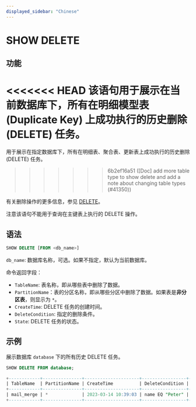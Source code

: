 ```yaml
---
displayed_sidebar: "Chinese"
---
```


# SHOW DELETE

## 功能

<<<<<<< HEAD
该语句用于展示在当前数据库下，所有在明细模型表 (Duplicate Key) 上成功执行的历史删除 (DELETE) 任务。
=======
用于展示在指定数据库下，所有在明细表、聚合表、更新表上成功执行的历史删除 (DELETE) 任务。
>>>>>>> 6b2ef16a51 ([Doc] add  more table type to show delete and add a note about changing table types (#41350))

有关删除操作的更多信息，参见 [DELETE](DELETE.md)。

注意该语句不能用于查询在主键表上执行的 DELETE 操作。

## 语法

```sql
SHOW DELETE [FROM <db_name>]
```

`db_name`: 数据库名称，可选。如果不指定，默认为当前数据库。

命令返回字段：

- `TableName`: 表名称，即从哪些表中删除了数据。
- `PartitionName`：表的分区名称，即从哪些分区中删除了数据。如果表是**非分区表**，则显示为 `*`。
- `CreateTime`: DELETE 任务的创建时间。
- `DeleteCondition`: 指定的删除条件。
- `State`: DELETE 任务的状态。

## 示例

展示数据库 `database` 下的所有历史 DELETE 任务。

```sql
SHOW DELETE FROM database;

+------------+---------------+---------------------+-----------------+----------+
| TableName  | PartitionName | CreateTime          | DeleteCondition | State    |
+------------+---------------+---------------------+-----------------+----------+
| mail_merge | *             | 2023-03-14 10:39:03 | name EQ "Peter" | FINISHED |
+------------+---------------+---------------------+-----------------+----------+
```
